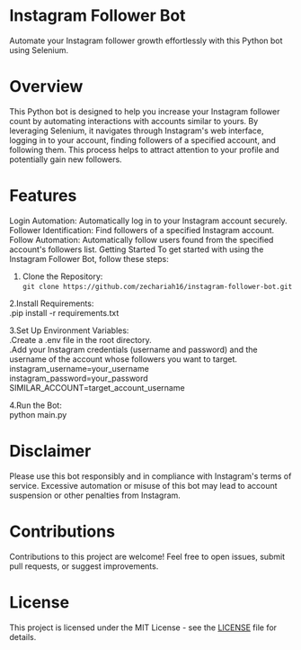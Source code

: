 # Instagram Follower Bot
Automate your Instagram follower growth effortlessly with this Python bot using Selenium.

# Overview
This Python bot is designed to help you increase your Instagram follower count by automating interactions with accounts similar to yours. By leveraging Selenium, it navigates through Instagram's web interface, logging in to your account, finding followers of a specified account, and following them. This process helps to attract attention to your profile and potentially gain new followers.


# Features
Login Automation: Automatically log in to your Instagram account securely.
Follower Identification: Find followers of a specified Instagram account.
Follow Automation: Automatically follow users found from the specified account's followers list.
Getting Started
To get started with using the Instagram Follower Bot, follow these steps:

1. Clone the Repository:
   <br>`git clone https://github.com/zechariah16/instagram-follower-bot.git`

2.Install Requirements:
  <br>.pip install -r requirements.txt

3.Set Up Environment Variables:
  <br>.Create a .env file in the root directory.
  <br>.Add your Instagram credentials (username and password) and the username of the account whose followers you want to target.
  <br>instagram_username=your_username
  <br>instagram_password=your_password
  <br>SIMILAR_ACCOUNT=target_account_username

4.Run the Bot:
  <br>python main.py
  
# Disclaimer
Please use this bot responsibly and in compliance with Instagram's terms of service. Excessive automation or misuse of this bot may lead to account suspension or other penalties from Instagram.

# Contributions
Contributions to this project are welcome! Feel free to open issues, submit pull requests, or suggest improvements.

# License
This project is licensed under the MIT License - see the [LICENSE](https://github.com/zechariah16/Insta-Engagement-Bot?tab=MIT-1-ov-file) file for details.
